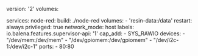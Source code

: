 version: '2'
volumes:
    
services:
  node-red:
    build: ./node-red
    volumes:
      - 'resin-data:/data'
    restart: always
    privileged: true
    network_mode: host
    labels:
      io.balena.features.supervisor-api: '1'
    cap_add:
      - SYS_RAWIO
    devices:
      - "/dev/mem:/dev/mem"
      - "/dev/gpiomem:/dev/gpiomem"
      - "/dev/i2c-1:/dev/i2c-1"
    ports:
      - 80:80